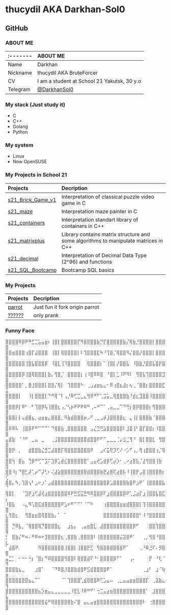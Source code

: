 # thucydil AKA Darkhan-Sol0
## GitHub

### ABOUT ME
|:-------|ABOUT ME|
|:-------|:---------|
|Name|Darkhan|
|Nickname|thucydil AKA BruteForcer|
|CV|I am a student at School 21 Yakutsk, 30 y.o|
|Telegram| [@DarkhanSol0](https://youtu.be/dQw4w9WgXcQ?si=xmgRQdTez6IQ7aL-)|

### My stack (Just study it)
* C
* C++
* Golang
* Python

### My system
* Linux
* Now OpenSUSE

### My Projects in School 21
|Projects|Decription|
|:-------|:---------|
|[s21_Brick_Game_v1](https://github.com/Darkhan-Sol0/s21_Brick_Game_v1.0-1)|Interpretation of classical puzzle video game in C|
|[s21_maze](https://github.com/Darkhan-Sol0/s21_maze.c)|Interpretation maze painter in C|
|[s21_containers](https://github.com/Darkhan-Sol0/s21_containers)|Interpretation standart library of containers in C++|
|[s21_matrixplus](https://github.com/Darkhan-Sol0/s21_matrixplus)|Library contains matrix structure and some algorithms to manipulate matrices in C++|
|[s21_decimal](https://github.com/Darkhan-Sol0/s21_decimal)|Interpretation of Decimal Data Type (2^96) and functions|
|[s21_SQL_Bootcamp](https://github.com/Darkhan-Sol0/s21_SQL_Bootcamp)|Bootcamp SQL basics|

### My Projects
|Projects|Decription|
|:-------|:---------|
|[parrot](https://github.com/Darkhan-Sol0/parrot)|Just fun it fork origin parrot|
|[??????](https://youtu.be/dQw4w9WgXcQ?si=xmgRQdTez6IQ7aL-)|only prank|

### Funny Face
⣿⣿⣿⣿⠿⡿⠟⠛⣋⣉⣥⣤⣶⠆⢸⣿⡇⣿⣿⣿⣿⣿⡏⠻⣿⣿⣿⣿⣷⡙⡏⣿⣿⣿⣿⣿⣷⡌⢿⣷⡘⣿⣿⣿⣿⡇⣿⣿⣿⣿ ⣿⣿⣶⣿⣿⣿⢰⣿⡏⣼⣿⣿⣿⠀⢸⣿⡇⢿⣿⣿⣿⣿⡇⠇⢹⣿⣿⣿⣏⠳⠘⢹⣿⡈⢿⣿⣿⠻⡌⣿⣿⡜⣿⣿⣿⡇⣿⣿⣿⣿ ⣿⣿⣿⣿⣿⣿⢸⣿⣧⣿⣿⣿⡿⠀⠸⣿⣇⢸⠹⣿⣿⣿⣿⠀⠀⢿⣿⣿⣿⡆⠁⢸⣿⡇⡜⣿⣿⣧⠀⠸⣿⣷⡘⣿⣿⣧⣿⡟⣿⣿ ⣿⣿⣿⣿⣿⡿⢸⣿⢿⣿⣿⣿⡇⣷⡄⢻⣿⡈⠀⣿⣿⣿⣿⡆⢰⠸⣿⠿⠿⣿⠀⠘⣿⡇⣁⠸⠟⠻⠇⠀⢻⣿⣧⢹⣿⣿⣿⣿⣹⣿ ⣿⣿⣿⣿⣿⠁⡀⣿⣸⣿⣿⣿⡇⣿⣿⡌⢿⡇⠀⢹⣿⣿⣿⠓⠀⢀⣠⣴⣶⣦⣄⠂⠿⢰⣿⣦⣼⡆⢦⢀⠈⣿⣿⡆⣿⣿⣿⣿⣏⣭ ⣿⣿⣿⣿⡇⠀⠀⠸⡇⣿⣿⣿⡇⠙⠛⢿⠈⠇⢠⡘⠿⢋⣉⣀⣄⢻⠿⠛⠋⢁⣩⣥⣀⢿⣿⣿⣿⣷⠘⣾⣆⣹⣿⣿⠸⣿⣿⣿⣿⣿ ⣿⣿⣿⡿⡇⠿⠃⠀⠃⢹⣿⡿⢧⢸⣿⣿⣆⢠⡈⢣⡶⠟⠟⠟⠿⠛⢀⠤⠚⠉⠁⢀⣤⣀⣀⠉⠙⢛⡆⣿⡿⣿⣿⣿⡆⢻⣿⣿⣿⣿ ⣿⣿⣿⡇⡇⢤⣾⣿⣦⡀⣴⣶⣶⣄⣿⣿⣿⡀⠻⣷⣾⣿⣿⣿⡶⡠⠋⢀⣀⣠⡾⣸⣿⣿⣿⣿⣆⠀⣄⢸⡇⣿⣿⣿⣷⠈⣿⣿⣿⣿ ⣿⠿⠿⠧⠀⢸⣿⡿⠟⠛⠉⠉⠉⠁⠙⢿⣿⣷⢀⣿⣿⣿⣿⣿⣿⠀⣠⣌⣙⢛⣵⣿⣿⣿⣿⣿⠇⣸⣿⢸⠃⣿⡏⣿⣿⡆⠸⣿⣿⣿ ⣤⣾⣷⠀⠈⠘⠋⠀⣀⣤⠀⣀⠀⠀⢀⣨⣿⣿⣿⣿⣿⣿⣿⣿⣿⣾⣿⣿⠟⠋⠉⣀⣀⣀⢈⡤⣪⣈⢻⠘⠀⣿⡇⣿⣿⣇⠀⢻⣿⣿ ⣿⣿⡟⠀⡀⠀⠀⣾⣿⣿⣷⣌⣛⣉⣼⣿⣿⡏⢿⣿⣿⣿⣿⣿⣿⣿⠟⠀⠀⣠⠎⣭⢟⡹⢋⠜⠐⡡⠋⢠⡀⢻⢰⣿⣿⣿⢰⡈⢿⣿ ⣿⣿⢳⠀⣿⣦⠀⢙⡿⠛⢋⠉⣩⠍⣹⡿⣡⣾⣎⣿⣿⣿⣿⣿⣟⠁⣠⣤⢞⣡⣾⡿⢋⡴⡱⠂⢀⠔⣴⣿⣧⡈⣼⢻⣿⣿⢸⣷⠀⢿ ⣿⣿⠸⡆⠙⣿⣃⡼⢁⡴⠉⡼⢃⠆⢌⣼⣵⣿⣿⣿⣿⣿⣿⣿⣿⣾⣿⣿⣿⣷⣟⣴⣿⢏⣴⣿⡧⠸⢸⣿⡟⣠⣿⢸⣿⣿⣿⣿⡆⢊ ⣿⣿⡄⠳⡀⢹⣿⢢⠃⣠⠖⡰⠁⣠⣾⣿⣿⣿⣿⣿⣿⣿⣿⣿⣿⣿⣿⣿⣿⣿⣿⡿⣡⣿⣿⣿⣿⣷⣿⠟⣰⠟⠁⢸⣿⣿⣿⣿⣧⠈ ⢿⣿⡇⠀⠀⠈⣹⡟⣰⢋⣼⢞⣴⣿⣿⣿⣿⣿⣿⠿⠟⣛⣫⣭⣛⠻⠿⣿⣿⡿⠏⣰⣿⣿⣿⣿⡿⠟⢁⣨⣴⡏⣰⢸⣿⣿⣧⣿⣏⡄ ⠸⣿⣧⠀⠀⠠⣄⠻⢡⣿⣯⣾⣿⣿⣿⣿⣿⠟⣡⠖⠛⠉⠉⠁⠈⠉⠓⠀⠀⠀⢰⣿⣿⣿⣿⣶⣶⣾⣿⣿⣿⡇⢹⢸⣿⣿⣿⣿⣿⣿ ⣆⢻⣿⣆⠀⠀⢻⣿⣶⣶⣿⢿⣿⣿⣷⡄⠁⠀⠁⠀⠀⠀⠀⠀⠀⠀⠀⠀⠀⠀⣿⣿⣿⣿⣿⣿⣿⣿⣿⣿⣿⠃⠸⠘⣿⣿⣿⣿⣿⣿ ⣿⠀⡙⠿⣧⡀⠈⢿⣿⣿⢿⡙⣿⣿⣿⣿⣆⠀⠀⣰⣦⡄⠀⢀⣤⣶⣿⣇⠀⣼⣿⣿⣿⣿⣿⣿⣿⣿⣿⡿⠋⠀⠀⠀⣿⣿⢹⣿⣿⢿ ⡃⠀⣿⣷⡌⠛⠶⠄⠛⠿⠶⠖⣹⣿⣿⣿⣿⣆⢀⣿⣿⣷⢀⣿⣿⣿⣿⠇⢸⣿⣿⣿⣿⣿⣿⣬⣽⣿⠟⠁⠀⠀⢀⡀⢻⣿⠘⣿⣿⣆ ⠁⣼⣿⠟⠀⠀⠀⠀⠀⠀⠻⣿⣿⣿⣿⣿⣿⣿⢸⣿⣿⡇⢸⣿⣿⡟⣋⠀⢻⣿⣿⣿⣿⣿⣿⣿⠟⠁⠀⠀⠀⢀⠘⠿⣘⠏⠄⡻⣿⣿ ⣤⣉⡁⠀⠂⠒⠂⠒⡆⠈⣿⡆⠙⠿⣿⣿⣿⣿⢻⣿⣿⠇⢿⣿⣿⣾⠏⠘⠂⣿⣿⣿⣿⡿⠋⠁⠀⠀⢠⠄⠀⠀⠀⠀⡟⠀⠘⢇⠈⠻ ⣿⣿⣿⣷⣦⣀⠀⠀⠀⣰⣿⠁⠀⠀⠈⠙⠿⣿⡸⣿⣿⣷⣾⣿⠟⣫⣾⣿⣿⣿⣿⠟⠁⠀⠀⠀⠀⠀⠀⠀⠀⠀⢀⣰⠃⠀⣰⠈⢷⣶ ⣿⣿⣿⣿⣿⣿⣿⣦⣄⠉⠁⠀⠀⠀⠀⠀⠀⠈⠁⢹⣿⣿⣿⢁⣾⣿⣿⣿⠿⢋⣡⣤⠤⠀⢀⣀⣤⣤⣶⣶⣿⣿⣿⡏⠀⢀⣽⣷⣄⢻ ⣿⣿⣿⣿⣿⣿⣿⣿⣿⣿⣦⡱⣶⣤⣄⣀⣀⣀⣀⣀⠸⣟⣇⠸⠿⠛⠋⠁⢒⣉⣤⣴⣶⣿⣿⣿⣿⣿⣿⣿⣿⣿⣿⠁⠀⣸⣿⣿⣿⣧ ⣿⣿⣿⣿⣿⣿⣿⣿⣿⣿⣿⣿⣮⠛⢿⣿⣿⣿⣿⣿⣷⠌⣿⠀⣤⣄⣤⣶⣿⣿⣿⣿⣿⣿⣿⣿⣿⣿⣿⣿⣿⣿⠇⠀⢐⣿⣿⣿⣿⣿